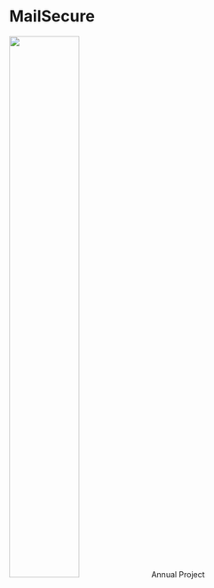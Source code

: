 # MailSecure
<img src="https://github.com/ALFTM/MailSecure/blob/dev/app-logo.ico" width="50%" />
Annual Project
